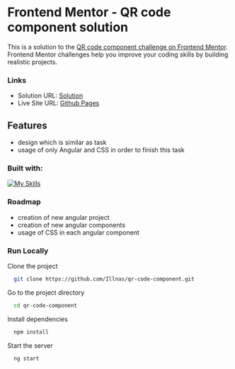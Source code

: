 
# Frontend Mentor - QR code component solution

This is a solution to the [QR code component challenge on Frontend Mentor](https://www.frontendmentor.io/challenges/qr-code-component-iux_sIO_H). Frontend Mentor challenges help you improve your coding skills by building realistic projects. 




### Links

- Solution URL: [Solution](https://github.com/Illnas/qr-code-component)
- Live Site URL: [Github Pages](https://illnas.github.io/qr-code-component/)




## Features

- design which is similar as task
- usage of only Angular and CSS in order to finish this task 







### Built with:

[![My Skills](https://skillicons.dev/icons?i=js,html,css,angular)](https://skillicons.dev)


### Roadmap

- creation of new angular project
- creation of new angular components
- usage of CSS in each angular component





### Run Locally

Clone the project

```bash
  git clone https://github.com/Illnas/qr-code-component.git
```

Go to the project directory

```bash
  cd qr-code-component
```

Install dependencies

```bash
  npm install
```

Start the server

```bash
  ng start
```



